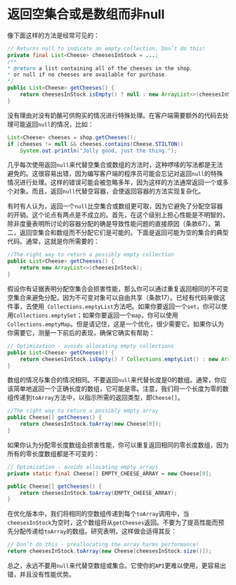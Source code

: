 # 返回空集合或是数组而非null

像下面这样的方法是经常可见的：

```java
// Returns null to indicate an empty collection. Don’t do this!
private final List<Cheese> cheesesInStock = ...;
/**
* @return a list containing all of the cheeses in the shop,
* or null if no cheeses are available for purchase.
*/
public List<Cheese> getCheeses() {
	return cheesesInStock.isEmpty() ? null : new ArrayList<>(cheesesInStock);
}
```

没有理由对没有奶酪可供购买的情况进行特殊处理。在客户端需要额外的代码去处理可能返回`null`的情况，比如：

```java
List<Cheese> cheeses = shop.getCheeses();
if (cheeses != null && cheeses.contains(Cheese.STILTON))
	System.out.println("Jolly good, just the thing.");
```

几乎每次使用返回`null`来代替空集合或数组的方法时，这种啰嗦的写法都是无法避免的。这很容易出错，因为编写客户端的程序员可能会忘记对返回`null`的特殊情况进行处理。这样的错误可能会被忽略多年，因为这样的方法通常返回一个或多个对象。而且，返回`null`代替空容器，会使返回容器的方法实现复杂化。

有时有人认为，返回一个`null`比空集合或数组更可取，因为它避免了分配空容器的开销。这个论点有两点是不成立的。首先，在这个级别上担心性能是不明智的，除非度量表明所讨论的容器分配的确是导致性能问题的直接原因（条款67）。第二，返回空集合和数组而不分配它们是可能的。下面是返回可能为空的集合的典型代码。通常，这就是你所需要的：

```java
//The right way to return a possibly empty collection
public List<Cheese> getCheeses() {
	return new ArrayList<>(cheesesInStock);
}
```

假设你有证据表明分配空集合会损害性能，那么你可以通过重复返回相同的不可变空集合来避免分配，因为不可变对象可以自由共享（条款17）。已经有代码来做这件事，去使用` Collections.emptyList`方法吧。如果你要返回一个`set`，你可以使用`Collections.emptySet`；如果你要返回一个`map`，你可以使用`Collections.emptyMap`。但是请记住，这是一个优化，很少需要它。如果你认为你需要它，测量一下前后的表现，确保它确实有帮助：

```java
// Optimization - avoids allocating empty collections
public List<Cheese> getCheeses() {
	return cheesesInStock.isEmpty() ? Collections.emptyList() : new ArrayList<>(cheesesInStock);
}
```

数组的情况与集合的情况相同。不要返回`null`来代替长度是0的数组。通常，你应该简单地返回一个正确长度的数组，它可能是零。注意，我们将一个长度为零的数组传递到`toArray`方法中，以指示所需的返回类型，即`Cheese[]`。

```java
//The right way to return a possibly empty array
public Cheese[] getCheeses() {
	return cheesesInStock.toArray(new Cheese[0]);
}
```

如果你认为分配零长度数组会损害性能，你可以重复返回相同的零长度数组，因为所有的零长度数组都是不可变的：

```java
// Optimization - avoids allocating empty arrays
private static final Cheese[] EMPTY_CHEESE_ARRAY = new Cheese[0];

public Cheese[] getCheeses() {
	return cheesesInStock.toArray(EMPTY_CHEESE_ARRAY);
}
```

在优化版本中，我们将相同的空数组传递到每个`toArray`调用中，当`cheesesInStock`为空时，这个数组将从`getCheeses`返回。不要为了提高性能而预先分配传递给`toArray`的数组。研究表明，这样做会适得其反：

```java
// Don’t do this - preallocating the array harms performance!
return cheesesInStock.toArray(new Cheese[cheesesInStock.size()]);
```

总之，永远不要用`null`来代替空数组或集合。它使你的`API`更难以使用，更容易出错，并且没有性能优势。